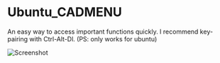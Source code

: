 Ubuntu_CADMENU
==============

An easy way to access important functions quickly.  I recommend key-pairing with Ctrl-Alt-Dl.
(PS: only works for ubuntu)

![Screenshot](https://raw2.github.com/dovgreenwood/Ubuntu_CADMENU/master/Screenshots/Ubuntu_CAD.png)
